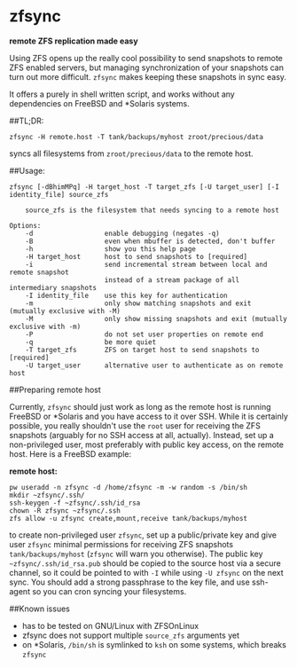 # zfsync
**remote ZFS replication made easy**

Using ZFS opens up the really cool possibility to send snapshots to remote ZFS enabled servers, but managing synchronization of your snapshots can turn out more difficult. `zfsync` makes keeping these snapshots in sync easy.

It offers a purely in shell written script, and works without any dependencies on FreeBSD and \*Solaris systems.

##TL;DR:

`zfsync -H remote.host -T tank/backups/myhost zroot/precious/data`

syncs all filesystems from `zroot/precious/data` to the remote host.

##Usage:
```
zfsync [-dBhimMPq] -H target_host -T target_zfs [-U target_user] [-I identity_file] source_zfs

    source_zfs is the filesystem that needs syncing to a remote host

Options:
    -d                  enable debugging (negates -q)
    -B                  even when mbuffer is detected, don't buffer
    -h                  show you this help page
    -H target_host      host to send snapshots to [required]
    -i                  send incremental stream between local and remote snapshot
                        instead of a stream package of all intermediary snapshots
    -I identity_file    use this key for authentication
    -m                  only show matching snapshots and exit (mutually exclusive with -M)
    -M                  only show missing snapshots and exit (mutually exclusive with -m)
    -P                  do not set user properties on remote end
    -q                  be more quiet
    -T target_zfs       ZFS on target host to send snapshots to [required]
    -U target_user      alternative user to authenticate as on remote host
```

##Preparing remote host

Currently, `zfsync` should just work as long as the remote host is running FreeBSD or \*Solaris and you have access to it over SSH. While it is certainly possible, you really shouldn't use the `root` user for receiving the ZFS snapshots (arguably for no SSH access at all, actually). Instead, set up a non-privileged user, most preferably with public key access, on the remote host. Here is a FreeBSD example:

**remote host:**
```
pw useradd -n zfsync -d /home/zfsync -m -w random -s /bin/sh
mkdir ~zfsync/.ssh/
ssh-keygen -f ~zfsync/.ssh/id_rsa
chown -R zfsync ~zfsync/.ssh
zfs allow -u zfsync create,mount,receive tank/backups/myhost
```
to create non-privileged user `zfsync`, set up a public/private key and give user `zfsync` minimal permissions for receiving ZFS snapshots `tank/backups/myhost` (`zfsync` will warn you otherwise). The public key `~zfsync/.ssh/id_rsa.pub` should be copied to the source host via a secure channel, so it could be pointed to with `-I` while using `-U zfsync` on the next sync. You should add a strong passphrase to the key file, and use ssh-agent so you can cron syncing your filesystems.

##Known issues
- has to be tested on GNU/Linux with ZFSOnLinux
- zfsync does not support multiple `source_zfs` arguments yet
- on \*Solaris, `/bin/sh` is symlinked to `ksh` on some systems, which breaks `zfsync`
